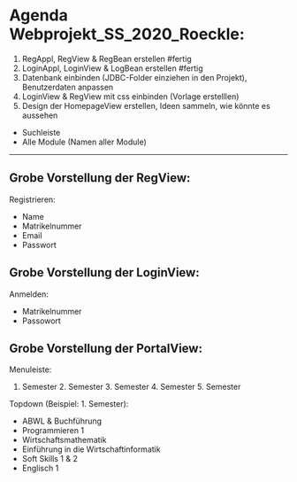# Agenda Webprojekt_SS_2020_Roeckle:

1. RegAppl, RegView & RegBean erstellen #fertig
2. LoginAppl, LoginView & LogBean erstellen #fertig
3. Datenbank einbinden (JDBC-Folder einziehen in den Projekt), Benutzerdaten anpassen
4. LoginView & RegView mit css einbinden (Vorlage erstelllen)
5. Design der HomepageView erstellen, Ideen sammeln, wie könnte es aussehen
  - Suchleiste
  - Alle Module (Namen aller Module)
 --------------------------------------------------
 Grobe Vorstellung der RegView:
 -
 
  Registrieren: 
  - Name
  - Matrikelnummer
  - Email
  - Passwort
  
  Grobe Vorstellung der LoginView:
 -
  Anmelden:
  - Matrikelnummer
  - Passowort
  
  Grobe Vorstellung der PortalView:
  -
  Menuleiste:
  1. Semester   2. Semester   3. Semester   4. Semester   5. Semester
  
  Topdown (Beispiel: 1. Semester):
  - ABWL & Buchführung
  - Programmieren 1
  - Wirtschaftsmathematik
  - Einführung in die Wirtschaftinformatik
  - Soft Skills 1 & 2
  - Englisch 1
  
  
  
  
  
